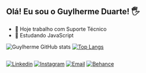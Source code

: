 ## Olá! Eu sou o Guylherme Duarte! 🖐️

- 🔭 Hoje trabalho com Suporte Técnico
- 🌱 Estudando JavaScript

![Guylherme GitHub stats](https://github-readme-stats.vercel.app/api?username=guylhermed&show_icons=true&theme=tokyonight)
[![Top Langs](https://github-readme-stats.vercel.app/api/top-langs/?username=guylhermed&layout=compact&theme=tokyonight)](https://github.com/guylhermed/github-readme-stats)

##

[![Linkedin](https://img.shields.io/badge/LinkedIn-0077B5?style=for-the-badge&logo=linkedin&logoColor=white)](https://www.linkedin.com/in/guylhermed)
[![Instagram](https://img.shields.io/badge/Instagram-E4405F?style=for-the-badge&logo=instagram&logoColor=white)](https://www.instagram.com/guylhermed)
[![Email](https://img.shields.io/badge/Gmail-D14836?style=for-the-badge&logo=gmail&logoColor=white)](mailto:guylherme_duarte@hotmail.com.br)
[![Behance](https://img.shields.io/badge/Behance-0054F7?style=for-the-badge&logo=behance&logoColor=white)](https://www.behance.net/guylhermed)
